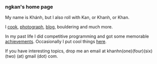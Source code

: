 ### ngkan's home page

My name is Khánh, but I also roll with Kan, or Khanh, or Khan.

I [cook](https://www.instagram.com/food.with.kan/), [photograph](https://www.instagram.com/photos.with.kan/), [blog](http://blog.ngkan.me), bouldering and much more.

In my past life I did competitive programming and got some memorable [achievements](https://cphof.org/profile/codeforces:ngkan). Occasionally I put cool things [here](/cpl).

If you have interesting topics, drop me an email at khanhn(one)(four)(six)(two) (at) gmail (dot) com.

